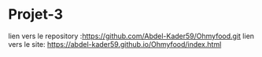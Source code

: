 # Projet-3
lien vers le repository :https://github.com/Abdel-Kader59/Ohmyfood.git
lien vers le site: https://abdel-kader59.github.io/Ohmyfood/index.html
